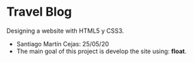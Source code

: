 # Travel Blog
Designing a website with HTML5 y CSS3.
- Santiago Martín Cejas: 25/05/20
- The main goal of this project is develop the site using: **float**.

